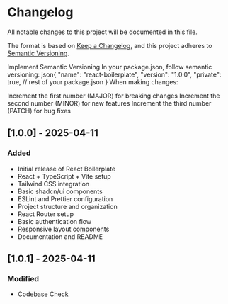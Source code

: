 # Changelog

All notable changes to this project will be documented in this file.

The format is based on [Keep a Changelog](https://keepachangelog.com/en/1.0.0/),
and this project adheres to [Semantic Versioning](https://semver.org/spec/v2.0.0.html).

Implement Semantic Versioning
In your package.json, follow semantic versioning:
json{
  "name": "react-boilerplate",
  "version": "1.0.0",
  "private": true,
  // rest of your package.json
}
When making changes:

Increment the first number (MAJOR) for breaking changes
Increment the second number (MINOR) for new features
Increment the third number (PATCH) for bug fixes

## [1.0.0] - 2025-04-11

### Added
- Initial release of React Boilerplate
- React + TypeScript + Vite setup
- Tailwind CSS integration
- Basic shadcn/ui components
- ESLint and Prettier configuration
- Project structure and organization
- React Router setup
- Basic authentication flow
- Responsive layout components
- Documentation and README

## [1.0.1] - 2025-04-11

### Modified
- Codebase Check